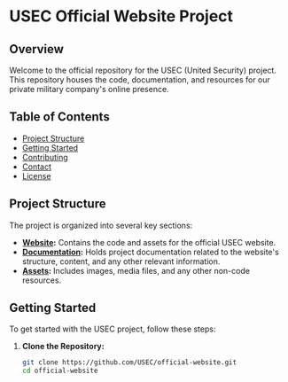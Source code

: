 # USEC Official Website Project

## Overview

Welcome to the official repository for the USEC (United Security) project. This repository houses the code, documentation, and resources for our private military company's online presence.

## Table of Contents

- [Project Structure](#project-structure)
- [Getting Started](#getting-started)
- [Contributing](#contributing)
- [Contact](#contact)
- [License](#license)

## Project Structure

The project is organized into several key sections:

- **[Website](website):** Contains the code and assets for the official USEC website.
- **[Documentation](documentation):** Holds project documentation related to the website's structure, content, and any other relevant information.
- **[Assets](assets):** Includes images, media files, and any other non-code resources.

## Getting Started

To get started with the USEC project, follow these steps:

1. **Clone the Repository:**
   ```bash
   git clone https://github.com/USEC/official-website.git
   cd official-website
